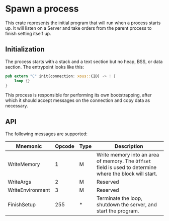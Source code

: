 # Spawn a process

This crate represents the initial program that will run when a process
starts up. It will listen on a Server and take orders from the parent
process to finish setting itself up.

## Initialization

The process starts with a stack and a text section but no heap, BSS,
or data section. The entrypoint looks like this:

```rust
pub extern "C" init(connection: xous::CID) -> ! {
    loop {}
}
```

This process is responsible for performing its own bootstrapping, after
which it should accept messages on the connection and copy data as necessary.

## API

The following messages are supported:

Mnemonic | Opcode | Type | Description
--- | ----- | ---- | ----
WriteMemory|1| M | Write memory into an area of memory. The `Offset` field is used to determine where the block will start.
WriteArgs | 2 | M | Reserved
WriteEnvironment | 3 | M | Reserved
FinishSetup | 255 | * | Terminate the loop, shutdown the server, and start the program.